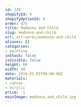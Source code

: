 ```yaml
---
id: 120
shopifyId: 0
shopifyOptionId: 0
order: 475
title: Madonna and Child
slug: madonna-and-child
url: art-works/madonna-and-child
aliases: []
categories:
- painting
inStock: false
isVisible: false
height: 60
width: 40
date: 2010-01-01T00:00:00Z
materials:
- canvas
- acrylic
price: -1
mainImage: madonna_and_child.jpg
---
```

